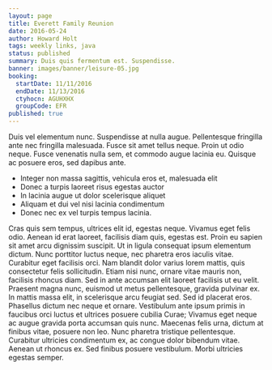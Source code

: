 ```yaml
---
layout: page
title: Everett Family Reunion
date: 2016-05-24
author: Howard Holt
tags: weekly links, java
status: published
summary: Duis quis fermentum est. Suspendisse.
banner: images/banner/leisure-05.jpg
booking:
  startDate: 11/11/2016
  endDate: 11/13/2016
  ctyhocn: AGUHXHX
  groupCode: EFR
published: true
---
```

Duis vel elementum nunc. Suspendisse at nulla augue. Pellentesque fringilla ante nec fringilla malesuada. Fusce sit amet tellus neque. Proin ut odio neque. Fusce venenatis nulla sem, et commodo augue lacinia eu. Quisque ac posuere eros, sed dapibus ante.

* Integer non massa sagittis, vehicula eros et, malesuada elit
* Donec a turpis laoreet risus egestas auctor
* In lacinia augue ut dolor scelerisque aliquet
* Aliquam et dui vel nisi lacinia condimentum
* Donec nec ex vel turpis tempus lacinia.

Cras quis sem tempus, ultrices elit id, egestas neque. Vivamus eget felis odio. Aenean id erat laoreet, facilisis diam quis, egestas est. Proin eu sapien sit amet arcu dignissim suscipit. Ut in ligula consequat ipsum elementum dictum. Nunc porttitor luctus neque, nec pharetra eros iaculis vitae. Curabitur eget facilisis orci. Nam blandit dolor varius lorem mattis, quis consectetur felis sollicitudin.
Etiam nisi nunc, ornare vitae mauris non, facilisis rhoncus diam. Sed in ante accumsan elit laoreet facilisis ut eu velit. Praesent magna nunc, euismod ut metus pellentesque, gravida pulvinar ex. In mattis massa elit, in scelerisque arcu feugiat sed. Sed id placerat eros. Phasellus dictum nec neque et ornare. Vestibulum ante ipsum primis in faucibus orci luctus et ultrices posuere cubilia Curae; Vivamus eget neque ac augue gravida porta accumsan quis nunc. Maecenas felis urna, dictum at finibus vitae, posuere non leo. Nunc pharetra tristique pellentesque. Curabitur ultricies condimentum ex, ac congue dolor bibendum vitae. Aenean ut rhoncus ex. Sed finibus posuere vestibulum. Morbi ultricies egestas semper.
